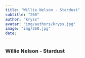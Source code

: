 ```yaml
---
title: "Willie Nelson - Stardust"
subtitle: "260"
author: "kryss"
avatar: "img/authors/kryss.jpg"
image: "img/260.jpg"
date:
---
```


### Willie Nelson - Stardust
